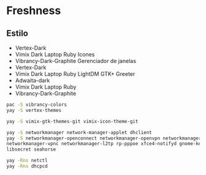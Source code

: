 # Freshness

## Estilo

- Vertex-Dark
- Vimix Dark Laptop Ruby
  Icones
- Vibrancy-Dark-Graphite
  Gerenciador de janelas
- Vertex-Dark
- Vimix Dark Laptop Ruby
  LightDM GTK+ Greeter
- Adwaita-dark
- Vimix Dark Laptop Ruby
- Vibrancy-Dark-Graphite

```sh
pac -S vibrancy-colors
yay -S vertex-themes

yay -S vimix-gtk-themes-git vimix-icon-theme-git

yay -S networkmanager network-manager-applet dhclient
yay -S networkmanager-openconnect networkmanager-openvpn networkmanager-pptp \
networkmanager-vpnc networkmanager-l2tp rp-pppoe xfce4-notifyd gnome-keyring \
libsecret seahorse

yay -Rns netctl
yay -Rns dhcpcd
```

